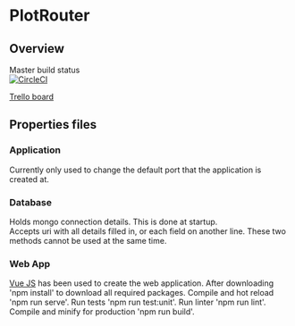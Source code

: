# PlotRouter

## Overview
Master build status
<br/>
[![CircleCI](https://circleci.com/gh/PossibleLlama/PlotRouter/tree/master.svg?style=svg)](https://circleci.com/gh/PossibleLlama/PlotRouter/tree/master)

[Trello board](https://trello.com/b/mEtQHsTR/plot-router)

## Properties files
### Application
Currently only used to change the default port that the application is created at.<br/>

### Database
Holds mongo connection details. This is done at startup.<br/>Accepts uri with all details filled in, or each field on another line. These two methods cannot be used at the same time.

### Web App
[Vue JS](https://vuejs.org/) has been used to create the web application.
After downloading 'npm install' to download all required packages.
Compile and hot reload 'npm run serve'.
Run tests 'npm run test:unit'.
Run linter 'npm run lint'.
Compile and minify for production 'npm run build'.
